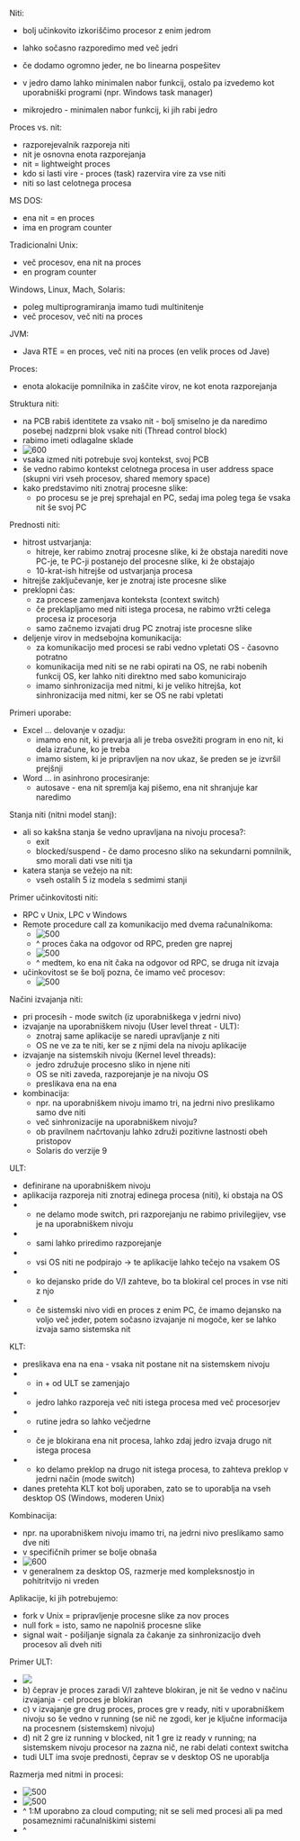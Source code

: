 Niti:
- bolj učinkovito izkoriščimo procesor z enim jedrom
- lahko sočasno razporedimo med več jedri
- če dodamo ogromno jeder, ne bo linearna pospešitev

- v jedro damo lahko minimalen nabor funkcij, ostalo pa izvedemo kot uporabniški programi (npr. Windows task manager)
- mikrojedro - minimalen nabor funkcij, ki jih rabi jedro

Proces vs. nit:
- razporejevalnik razporeja niti
- nit je osnovna enota razporejanja
- nit = lightweight proces
- kdo si lasti vire - proces (task) razervira vire za vse niti
- niti so last celotnega procesa

MS DOS:
- ena nit = en proces
- ima en program counter

Tradicionalni Unix:
- več procesov, ena nit na proces
- en program counter

Windows, Linux, Mach, Solaris:
- poleg multiprogramiranja imamo tudi multinitenje
- več procesov, več niti na proces

JVM:
- Java RTE = en proces, več niti na proces (en velik proces od Jave)

Proces:
- enota alokacije pomnilnika in zaščite virov, ne kot enota razporejanja

Struktura niti:
- na PCB rabiš identitete za vsako nit - bolj smiselno je da naredimo posebej nadzprni blok vsake niti (Thread control block)
- rabimo imeti odlagalne sklade
- ![600](Pasted%20image%2020240318134545.png)
- vsaka izmed niti potrebuje svoj kontekst, svoj PCB
- še vedno rabimo kontekst celotnega procesa in user address space (skupni viri vseh procesov, shared memory space)
- kako predstavimo niti znotraj procesne slike:
	- po procesu se je prej sprehajal en PC, sedaj ima poleg tega še vsaka nit še svoj PC

Prednosti niti:
- hitrost ustvarjanja:
	- hitreje, ker rabimo znotraj procesne slike, ki že obstaja narediti nove PC-je, te PC-ji postanejo del procesne slike, ki že obstajajo
	- 10-krat-ish hitrejše od ustvarjanja procesa
- hitrejše zaključevanje, ker je znotraj iste procesne slike
- preklopni čas:
	- za procese zamenjava konteksta (context switch)
	- če preklapljamo med niti istega procesa, ne rabimo vržti celega procesa iz procesorja
	- samo začnemo izvajati drug PC znotraj iste procesne slike
- deljenje virov in medsebojna komunikacija:
	- za komunikacijo med procesi se rabi vedno vpletati OS - časovno potratno
	- komunikacija med niti se ne rabi opirati na OS, ne rabi nobenih funkcij OS, ker lahko niti direktno med sabo komunicirajo
	- imamo sinhronizacija med nitmi, ki je veliko hitrejša, kot sinhronizacija med nitmi, ker se OS ne rabi vpletati

Primeri uporabe:
- Excel ... delovanje v ozadju:
	- imamo eno nit, ki prevarja ali je treba osvežiti program in eno nit, ki dela izračune, ko je treba
	- imamo sistem, ki je pripravljen na nov ukaz, še preden se je izvršil prejšnji
- Word ... in asinhrono procesiranje:
	- autosave - ena nit spremlja kaj pišemo, ena nit shranjuje kar naredimo

Stanja niti (nitni model stanj):
- ali so kakšna stanja še vedno upravljana na nivoju procesa?:
	- exit
	- blocked/suspend - če damo procesno sliko na sekundarni pomnilnik, smo morali dati vse niti tja
- katera stanja se vežejo na nit:
	- vseh ostalih 5 iz modela s sedmimi stanji

Primer učinkovitosti niti:
- RPC v Unix, LPC v Windows
- Remote procedure call za komunikacijo med dvema računalnikoma:
	- ![500](Pasted%20image%2020240318141945.png)
	- ^ proces čaka na odgovor od RPC, preden gre naprej
	- ![500](Pasted%20image%2020240318142002.png)
	- ^ medtem, ko ena nit čaka na odgovor od RPC, se druga nit izvaja
- učinkovitost se še bolj pozna, če imamo več procesov:
	- ![500](Pasted%20image%2020240318142152.png)

Načini izvajanja niti:
- pri procesih - mode switch (iz uporabniškega v jedrni nivo)
- izvajanje na uporabniškem nivoju (User level threat - ULT):
	- znotraj same aplikacije se naredi upravljanje z niti
	- OS ne ve za te niti, ker se z njimi dela na nivoju aplikacije
- izvajanje na sistemskih nivoju (Kernel level threads):
	- jedro združuje procesno sliko in njene niti
	- OS se niti zaveda, razporejanje je na nivoju OS
	- preslikava ena na ena
- kombinacija:
	- npr. na uporabniškem nivoju imamo tri, na jedrni nivo preslikamo samo dve niti
	- več sinhronizacije na uporabniškem nivoju?
	- ob pravilnem načrtovanju lahko združi pozitivne lastnosti obeh pristopov
	- Solaris do verzije 9

ULT:
- definirane na uporabniškem nivoju
- aplikacija razporeja niti znotraj edinega procesa (niti), ki obstaja na OS
- + ne delamo mode switch, pri razporejanju ne rabimo privilegijev, vse je na uporabniškem nivoju
- + sami lahko priredimo razporejanje
- + vsi OS niti ne podpirajo -> te aplikacije lahko tečejo na vsakem OS
- - ko dejansko pride do V/I zahteve, bo ta blokiral cel proces in vse niti z njo
- - če sistemski nivo vidi en proces z enim PC, če imamo dejansko na voljo več jeder, potem sočasno izvajanje ni mogoče, ker se lahko izvaja samo sistemska nit

KLT:
- preslikava ena na ena - vsaka nit postane nit na sistemskem nivoju
- - in + od ULT se zamenjajo
- + jedro lahko razporeja več niti istega procesa med več procesorjev
- + rutine jedra so lahko večjedrne
- + če je blokirana ena nit procesa, lahko zdaj jedro izvaja drugo nit istega procesa
- - ko delamo preklop na drugo nit istega procesa, to zahteva preklop v jedrni način (mode switch)
- danes pretehta KLT kot bolj uporaben, zato se to uporablja na vseh desktop OS (Windows, moderen Unix)

Kombinacija:
- npr. na uporabniškem nivoju imamo tri, na jedrni nivo preslikamo samo dve niti
- v specifičnih primer se bolje obnaša
- ![600](Pasted%20image%2020240318143342.png)
- v generalnem za desktop OS, razmerje med kompleksnostjo in pohitritvijo ni vreden

Aplikacije, ki jih potrebujemo:
- fork v Unix = pripravljenje procesne slike za nov proces
- null fork = isto, samo ne napolniš procesne slike
- signal wait - pošiljanje signala za čakanje za sinhronizacijo dveh procesov ali dveh niti

Primer ULT:
- ![](Pasted%20image%2020240318144044.png)
- b) čeprav je proces zaradi V/I zahteve blokiran, je nit še vedno v načinu izvajanja - cel proces je blokiran
- c) v izvajanje gre drug proces, proces gre v ready, niti v uporabniškem nivoju so še vedno v running (se nič ne zgodi, ker je ključne informacija na procesnem (sistemskem) nivoju)
- d) nit 2 gre iz running v blocked, nit 1 gre iz ready v running; na sistemskem nivoju procesor na zazna nič, ne rabi delati context switcha
- tudi ULT ima svoje prednosti, čeprav se v desktop OS ne uporablja

Razmerja med nitmi in procesi:
- ![500](Pasted%20image%2020240318144532.png)
- ![500](Pasted%20image%2020240318144710.png)
- ^ 1:M uporabno za cloud computing; nit se seli med procesi ali pa med posameznimi računalniškimi sistemi
- ^ 



